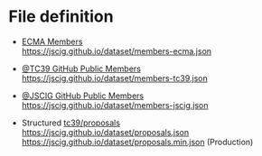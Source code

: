 # File definition

- [ECMA Members][members-ecma]
  <br><https://jscig.github.io/dataset/members-ecma.json>

- [@TC39 GitHub Public Members][members-tc39]
  <br><https://jscig.github.io/dataset/members-tc39.json>

- [@JSCIG GitHub Public Members][members-jscig]
  <br><https://jscig.github.io/dataset/members-jscig.json>

- Structured [tc39/proposals][proposals-tc39]
  <br><https://jscig.github.io/dataset/proposals.json>
  <br><https://jscig.github.io/dataset/proposals.min.json> (Production)

[members-ecma]: https://www.ecma-international.org/memento/members.htm
[members-tc39]: https://github.com/orgs/tc39/people
[members-jscig]: https://github.com/orgs/jscig/people
[proposals-tc39]: https://github.com/tc39/proposals

